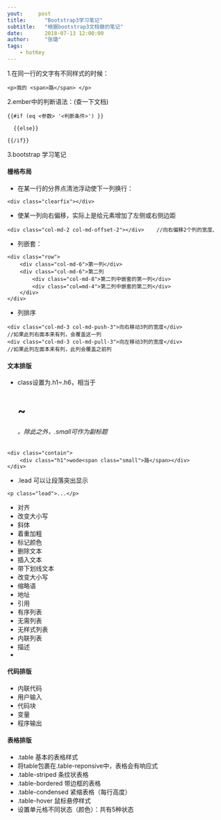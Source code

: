 ```yaml
---
yout:     post
title:      "Bootstrap3学习笔记"
subtitle:   "根据bootstrap3文档做的笔记"
date:       2018-07-13 12:00:00
author:     "张璐"
tags:
    - hotKey
---
```


1.在同一行的文字有不同样式的时候：

```
<p>我的 <span>路</span> </p>
```

2.ember中的判断语法：(查一下文档)

```
{{#if (eq <参数> '<判断条件>') }}

  {{else}}

{{/if}}
```
3.bootstrap 学习笔记

#### 栅格布局

- 在某一行的分界点清池浮动使下一列换行：
```
<div class="clearfix"></div>
```
- 使某一列向右偏移，实际上是给元素增加了左侧或右侧边距
```
<div class="col-md-2 col-md-offset-2"></div>    //向右偏移2个列的宽度、
```
- 列嵌套：
```
<div class="row">
    <div class="col-md-6">第一列</div>
    <div class="col-md-6">第二列
        <div class="col-md-8">第二列中嵌套的第一列</div>
        <div class="col=md-4">第二列中嵌套的第二列</div>
    </div>
</div>
```
- 列排序
```
<div class="col-md-3 col-md-push-3">向右移动3列的宽度</div> 
//如果此列右面本来有列，会覆盖这一列
<div class="col-md-3 col-md-pull-3">向左移动3列的宽度</div>
//如果此列左面本来有列，此列会覆盖之前列
```

#### 文本排版

- class设置为.h1~.h6，相当于<h1>~<h6>。除此之外，.small可作为副标题

```
<div class="contain">
    <div class="h1">wode<span class="small">路</span></div>
</div>

```
- .lead 可以让段落突出显示
```
<p class="lead">...</p>
```
- 对齐
- 改变大小写
- 斜体
- 着重加粗
- 标记颜色
- 删除文本
- 插入文本
- 带下划线文本
- 改变大小写
- 缩略语
- 地址
- 引用
- 有序列表
- 无需列表
- 无样式列表
- 内联列表
- 描述
- 


#### 代码排版

- 内联代码
- 用户输入
- 代码块
- 变量
- 程序输出




#### 表格排版

- .table 基本的表格样式
- 将table包裹在.table-reponsive中，表格会有响应式
- .table-striped 条纹状表格
- .table-bordered 带边框的表格
- .table-condensed 紧缩表格（每行高度）
- .table-hover 鼠标悬停样式
- 设置单元格不同状态（颜色）：共有5种状态

















